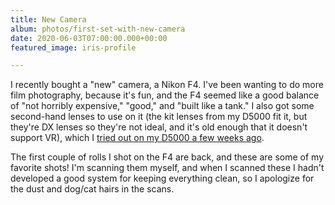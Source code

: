 ```yaml
---
title: New Camera
album: photos/first-set-with-new-camera
date: 2020-06-03T07:00:00.000+00:00
featured_image: iris-profile

---
```

I recently bought a "new" camera, a Nikon F4. I've been wanting to do more film photography, because it's fun, and the F4 seemed like a good balance of "not horribly expensive," "good," and "built like a tank." I also got some second-hand lenses to use on it (the kit lenses from my D5000 fit it, but they're DX lenses so they're not ideal, and it's old enough that it doesn't support VR), which I [tried out on my D5000 a few weeks ago](/rolls/backyard-lens-test/).

The first couple of rolls I shot on the F4 are back, and these are some of my favorite shots! I'm scanning them myself, and when I scanned these I hadn't developed a good system for keeping everything clean, so I apologize for the dust and dog/cat hairs in the scans.